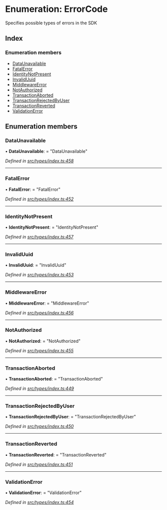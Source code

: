 # Enumeration: ErrorCode

Specifies possible types of errors in the SDK

## Index

### Enumeration members

* [DataUnavailable](errorcode.md#dataunavailable)
* [FatalError](errorcode.md#fatalerror)
* [IdentityNotPresent](errorcode.md#identitynotpresent)
* [InvalidUuid](errorcode.md#invaliduuid)
* [MiddlewareError](errorcode.md#middlewareerror)
* [NotAuthorized](errorcode.md#notauthorized)
* [TransactionAborted](errorcode.md#transactionaborted)
* [TransactionRejectedByUser](errorcode.md#transactionrejectedbyuser)
* [TransactionReverted](errorcode.md#transactionreverted)
* [ValidationError](errorcode.md#validationerror)

## Enumeration members

###  DataUnavailable

• **DataUnavailable**: = "DataUnavailable"

*Defined in [src/types/index.ts:458](https://github.com/PolymathNetwork/polymesh-sdk/blob/23062de4/src/types/index.ts#L458)*

___

###  FatalError

• **FatalError**: = "FatalError"

*Defined in [src/types/index.ts:452](https://github.com/PolymathNetwork/polymesh-sdk/blob/23062de4/src/types/index.ts#L452)*

___

###  IdentityNotPresent

• **IdentityNotPresent**: = "IdentityNotPresent"

*Defined in [src/types/index.ts:457](https://github.com/PolymathNetwork/polymesh-sdk/blob/23062de4/src/types/index.ts#L457)*

___

###  InvalidUuid

• **InvalidUuid**: = "InvalidUuid"

*Defined in [src/types/index.ts:453](https://github.com/PolymathNetwork/polymesh-sdk/blob/23062de4/src/types/index.ts#L453)*

___

###  MiddlewareError

• **MiddlewareError**: = "MiddlewareError"

*Defined in [src/types/index.ts:456](https://github.com/PolymathNetwork/polymesh-sdk/blob/23062de4/src/types/index.ts#L456)*

___

###  NotAuthorized

• **NotAuthorized**: = "NotAuthorized"

*Defined in [src/types/index.ts:455](https://github.com/PolymathNetwork/polymesh-sdk/blob/23062de4/src/types/index.ts#L455)*

___

###  TransactionAborted

• **TransactionAborted**: = "TransactionAborted"

*Defined in [src/types/index.ts:449](https://github.com/PolymathNetwork/polymesh-sdk/blob/23062de4/src/types/index.ts#L449)*

___

###  TransactionRejectedByUser

• **TransactionRejectedByUser**: = "TransactionRejectedByUser"

*Defined in [src/types/index.ts:450](https://github.com/PolymathNetwork/polymesh-sdk/blob/23062de4/src/types/index.ts#L450)*

___

###  TransactionReverted

• **TransactionReverted**: = "TransactionReverted"

*Defined in [src/types/index.ts:451](https://github.com/PolymathNetwork/polymesh-sdk/blob/23062de4/src/types/index.ts#L451)*

___

###  ValidationError

• **ValidationError**: = "ValidationError"

*Defined in [src/types/index.ts:454](https://github.com/PolymathNetwork/polymesh-sdk/blob/23062de4/src/types/index.ts#L454)*
